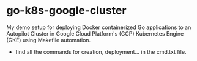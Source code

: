 # go-k8s-google-cluster
My demo setup for deploying Docker containerized Go applications to an Autopilot Cluster in Google Cloud Platform's (GCP) Kubernetes Engine (GKE) using Makefile automation.

- find all the commands for creation, deployment... in the cmd.txt file.



